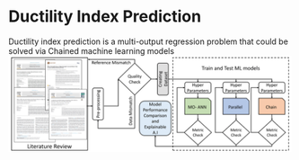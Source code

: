 # Ductility Index Prediction
Ductility index prediction is a multi-output regression problem that could be solved via Chained machine learning models
![Image Alt Text](Study_flow-1.png)
